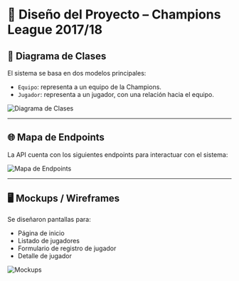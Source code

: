 # 🎨 Diseño del Proyecto – Champions League 2017/18

## 🧱 Diagrama de Clases

El sistema se basa en dos modelos principales:

- `Equipo`: representa a un equipo de la Champions.
- `Jugador`: representa a un jugador, con una relación hacia el equipo.

![Diagrama de Clases](http://localhost:8000/static/diagrama_clases.png)

---

## 🌐 Mapa de Endpoints

La API cuenta con los siguientes endpoints para interactuar con el sistema:

![Mapa de Endpoints](http://localhost:8000/static/endpoints.png)

---

## 🖥️ Mockups / Wireframes

Se diseñaron pantallas para:

- Página de inicio
- Listado de jugadores
- Formulario de registro de jugador
- Detalle de jugador

![Mockups](http://localhost:8000/static/wireframes.png)